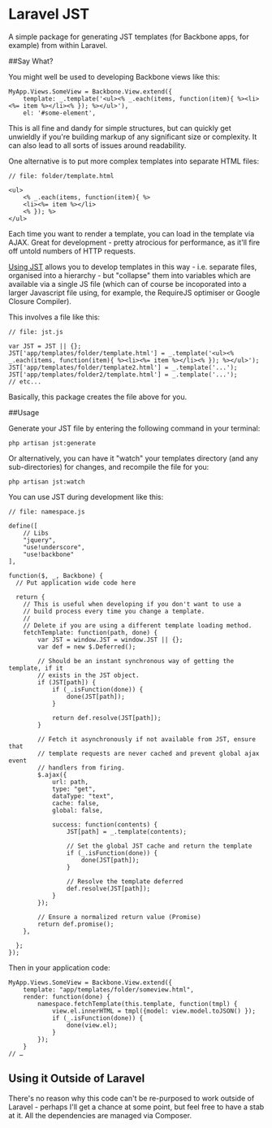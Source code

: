 Laravel JST
===========

A simple package for generating JST templates (for Backbone apps, for example) from within Laravel.

##Say What?

You might well be used to developing Backbone views like this:


	MyApp.Views.SomeView = Backbone.View.extend({    
		template: _.template('<ul><% _.each(items, function(item){ %><li><%= item %></li><% }); %></ul>'),    
		el: '#some-element',
 
  
This is all fine and dandy for simple structures, but can quickly get unwieldly if you're building markup of any significant size or complexity.  It can also lead to all sorts of issues around readability.

One alternative is to put more complex templates into separate HTML files:


	// file: folder/template.html

	<ul>
		<% _.each(items, function(item){ %>
		<li><%= item %></li>
		<% }); %>
	</ul>

Each time you want to render a template, you can load in the template via AJAX.  Great for development - pretty atrocious for performance, as it'll fire off untold numbers of HTTP requests.

[Using JST](http://ricostacruz.com/backbone-patterns/#jst_templates) allows you to develop templates in this way - i.e. separate files, organised into a hierarchy - but "collapse" them into variables which are available via a single JS file (which can of course be incoporated into a larger Javascript file using, for example, the RequireJS optimiser or Google Closure Compiler).

This involves a file like this:


	// file: jst.js

	var JST = JST || {};
	JST['app/templates/folder/template.html'] = _.template('<ul><% _.each(items, function(item){ %><li><%= item %></li><% }); %></ul>');
	JST['app/templates/folder/template2.html'] = _.template('...');
	JST['app/templates/folder2/template.html'] = _.template('...');
	// etc...


Basically, this package creates the file above for you.  


##Usage


Generate your JST file by entering the following command in your terminal:

	php artisan jst:generate


Or alternatively, you can have it "watch" your templates directory (and any sub-directories) for changes, and recompile the file for you:

	php artisan jst:watch

You can use JST during development like this:

	// file: namespace.js
	
	define([
		// Libs
		"jquery",
		"use!underscore",
		"use!backbone"
	],

	function($, _, Backbone) {
	  // Put application wide code here

	  return {
	    // This is useful when developing if you don't want to use a
	    // build process every time you change a template.
    	//
	    // Delete if you are using a different template loading method.
	    fetchTemplate: function(path, done) {
      		var JST = window.JST = window.JST || {};
			var def = new $.Deferred();

			// Should be an instant synchronous way of getting the template, if it
			// exists in the JST object.
			if (JST[path]) {        
				if (_.isFunction(done)) {
					done(JST[path]);
				}

				return def.resolve(JST[path]);
			}

			// Fetch it asynchronously if not available from JST, ensure that
			// template requests are never cached and prevent global ajax event
			// handlers from firing.
			$.ajax({
				url: path,
				type: "get",
				dataType: "text",
				cache: false,
				global: false,

				success: function(contents) {
					JST[path] = _.template(contents);

					// Set the global JST cache and return the template
					if (_.isFunction(done)) {
						done(JST[path]);
					}

					// Resolve the template deferred
					def.resolve(JST[path]);
				}
			});

			// Ensure a normalized return value (Promise)
			return def.promise();
		},

	  };
	});

Then in your application code:

	MyApp.Views.SomeView = Backbone.View.extend({
		template: "app/templates/folder/someview.html",        
    	render: function(done) {      
			namespace.fetchTemplate(this.template, function(tmpl) {        
				view.el.innerHTML = tmpl({model: view.model.toJSON() });
				if (_.isFunction(done)) {
					done(view.el);
				}  
			});
		}
	// …
	
	
	
	
## Using it Outside of Laravel

There's no reason why this code can't be re-purposed to work outside of Laravel - perhaps I'll get a chance at some point, but feel free to have a stab at it.  All the dependencies are managed via Composer.

